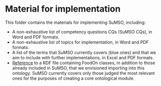 # Material for implementation

This folder contains the materials for implementing SuMSO, including:

- A non-exhaustive list of competency questions CQs (SuMSO CQs), in Word and PDF formats.
- A non-exhaustive list of topics for implementation, in Word and PDF formats.
- A list of the terms that SuMSO currently covers (blue ones) and that we aim to include with further implementations, in Excel and PDF formats.
- [Reference](https://github.com/gioUbbiali/Sustainable-Meat-Systems-Ontology/blob/main/SuMSO/src/ontology/imports/foodon-imports-tot.rdf) to a RDF file containing FoodOn classes, in addition to those already included in SuMSO, that we envisioned importing into this ontology. SuMSO currently covers only those judged the most relevant ones for the purposes of creating a core ontological module. 
